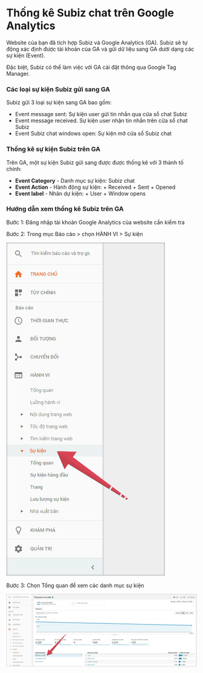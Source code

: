 # Thống kê Subiz chat trên Google Analytics

Website của bạn đã tích hợp Subiz và Google Analytics \(GA\). Subiz sẽ tự động xác định được tài khoản của GA và gửi dữ liệu sang GA dưới dạng các sự kiện \(Event\).

Đặc biệt, Subiz có thể làm việc với GA cài đặt thông qua Google Tag Manager.

### **Các loại sự kiện Subiz gửi sang GA**

Subiz gửi 3 loại sự kiện sang GA bao gồm:

* Event message sent: Sự kiện user gửi tin nhắn qua cửa sổ chat Subiz
* Event message received. Sự kiện user nhận tin nhắn trên cửa sổ chat Subiz
* Event Subiz chat windows open: Sự kiện mở cửa sổ Subiz chat

### **Thống kê sự kiện Subiz trên GA**

Trên GA, một sự kiện Subiz gửi sang được được thống kê với 3 thành tố chính:

* **Event Category** - Danh mục sự kiện: Subiz chat
* **Event Action** - Hành động sự kiện: + Received + Sent + Opened
* **Event label** - Nhãn dự kiện: + User + Window opens

### Hướng dẫn xem thống kê Subiz trên GA

Bước 1: Đăng nhập tài khoản Google Analytics của website cần kiểm tra 

Bước 2: Trong mục Báo cáo &gt; chọn HÀNH VI &gt; Sự kiện 

![](../.gitbook/assets/buoc-2.jpg)

Bước 3: Chọn Tổng quan để xem các danh mục sự kiện

![Xem th&#x1ED1;ng k&#xEA; s&#x1EF1; ki&#x1EC7;n Subiz chat](../.gitbook/assets/buoc-1.jpg)



